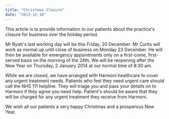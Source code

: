 ```yaml
---
title: "Christmas Closure"
date: "2013-12-18"
---
```


This article is to provide information to our patients about the practice's closure for business over the holiday period.
<!-- excerpt -->
Mr Ryatt's last working day will be this Friday, 20 December. Mr Curtis will work as normal up until close of business on Monday 23 December. He will then be available for emergency appointments only on a first-come, first-served basis on the morning of the 24th. We will be reopening after the New Year on Thursday, 2 January 2014 at our normal time of 8:30 am.

While we are closed, we have arranged with Harmoni healthcare to cover any urgent treatment needs. Patients who feel they need urgent care should call the NHS 111 helpline. They will triage you and pass your details on to Harmoni if they agree you need help. Patient's should be aware that they will be charged for any urgent treatment they receive from Harmoni.

We wish all our patients a very happy Christmas and a prosperous New Year.
